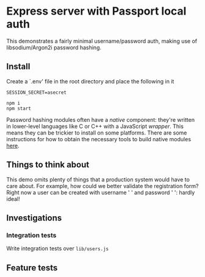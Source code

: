 # Express server with Passport local auth

This demonstrates a fairly minimal username/password auth, making use of libsodium/Argon2i password hashing.


## Install

Create a `.env' file in the root directory and place the following in it

```shell
SESSION_SECRET=asecret
```

```shell
npm i
npm start
```

Password hashing modules often have a _native_ component: they're written in lower-level languages like C or C++ with a JavaScript _wrapper_. This means they can be trickier to install on some platforms. There are some instructions for how to obtain the necessary tools to build native modules [here](https://github.com/dev-academy-programme/orientation/tree/master/3-installation/node.md).


## Things to think about

This demo omits plenty of things that a production system would have to care about. For example, how could we better validate the registration form? Right now a user can be created with username ' ' and password ' ': hardly ideal!


## Investigations

### Integration tests

Write integration tests over `lib/users.js`

## Feature tests

